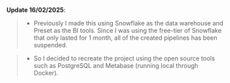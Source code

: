 **Update 16/02/2025**: 
> - Previously I made this using Snowflake as the data warehouse and Preset as the BI tools. Since I was using the free-tier of Snowflake that only lasted for 1 month, all of the created pipelines has been suspended.

> - So I decided to recreate the project using the open source tools such as PostgreSQL and Metabase (running local through Docker).
